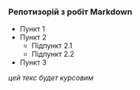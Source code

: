 ### Репотизорій з робіт Markdown

- Пункт 1
- Пункт 2
  - Підпункт 2.1
  - Підпункт 2.2
- Пункт 3

*цей текс будет курсовим*
